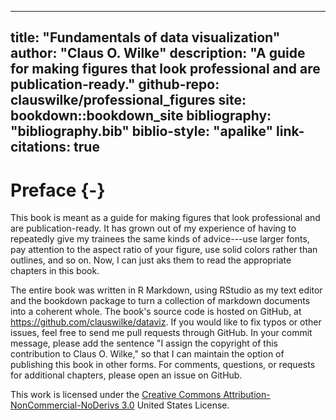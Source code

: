 
---
title: "Fundamentals of data visualization"
author: "Claus O. Wilke"
description: "A guide for making figures that look professional and are publication-ready."
github-repo: clauswilke/professional_figures
site: bookdown::bookdown_site
bibliography: "bibliography.bib"
biblio-style: "apalike"
link-citations: true
---

# Preface {-}

This book is meant as a guide for making figures that look professional and are publication-ready. It has grown out of my experience of having to repeatedly give my trainees the same kinds of advice---use larger fonts, pay attention to the aspect ratio of your figure, use solid colors rather than outlines, and so on. Now, I can just aks them to read the appropriate chapters in this book.

The entire book was written in R Markdown, using RStudio as my text editor and the bookdown package to turn a collection of markdown documents into a coherent whole. The book's source code is hosted on GitHub, at https://github.com/clauswilke/dataviz. If you would like to fix typos or other issues, feel free to send me pull requests through GitHub. In your commit message, please add the sentence "I assign the copyright of this contribution to Claus O. Wilke," so that I can maintain the option of publishing this book in other forms. For comments, questions, or requests for additional chapters, please open an issue on GitHub.

This work is licensed under the [Creative Commons Attribution-NonCommercial-NoDerivs 3.0](http://creativecommons.org/licenses/by-nc-nd/3.0/us/) United States License. 
